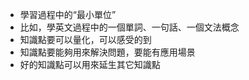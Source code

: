 - 學習過程中的“最小單位”
- 比如，學英文過程中的一個單詞、一句話、一個文法概念
- 知識點要可以量化，可以感受的到
- 知識點要能夠用來解決問題，要能有應用場景
- 好的知識點可以用來延生其它知識點 